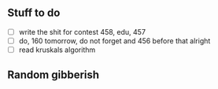 ## Stuff to do
- [ ] write the shit for contest 458, edu, 457
- [ ] do, 160 tomorrow, do not forget and 456 before that alright
- [ ] read kruskals algorithm
## Random gibberish
